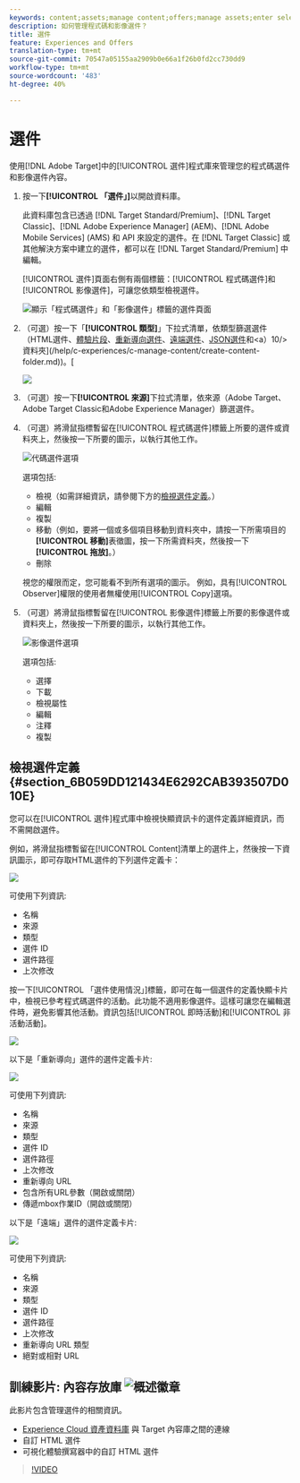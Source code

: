 ```yaml
---
keywords: content;assets;manage content;offers;manage assets;enter selection mode;selection mode
description: 如何管理程式碼和影像選件？
title: 選件
feature: Experiences and Offers
translation-type: tm+mt
source-git-commit: 70547a05155aa2909b0e66a1f26b0fd2cc730dd9
workflow-type: tm+mt
source-wordcount: '483'
ht-degree: 40%

---
```



# 選件

使用[!DNL Adobe Target]中的[!UICONTROL 選件]程式庫來管理您的程式碼選件和影像選件內容。

1. 按一下&#x200B;**[!UICONTROL 「選件」]**&#x200B;以開啟資料庫。

   此資料庫包含已透過 [!DNL Target Standard/Premium]、[!DNL Target Classic]、[!DNL Adobe Experience Manager] (AEM)、[!DNL Adobe Mobile Services] (AMS) 和 API 來設定的選件。在 [!DNL Target Classic] 或其他解決方案中建立的選件，都可以在 [!DNL Target Standard/Premium] 中編輯。

   [!UICONTROL 選件]頁面右側有兩個標籤：[!UICONTROL 程式碼選件]和[!UICONTROL 影像選件]，可讓您依類型檢視選件。

   ![顯示「程式碼選件」和「影像選件」標籤的選件頁面](/help/c-experiences/c-manage-content/assets/offers-page.png)

1. （可選）按一下「**[!UICONTROL 類型]**」下拉式清單，依類型篩選選件（HTML選件、[體驗片段](/help/c-experiences/c-manage-content/aem-experience-fragments.md)、[重新導向選件](/help/c-experiences/c-manage-content/offer-redirect.md)、[遠端選件](/help/c-experiences/c-manage-content/about-remote-offers.md)、[JSON選件](/help/c-experiences/c-manage-content/create-json-offer.md)和&lt;a）10/>資料夾](/help/c-experiences/c-manage-content/create-content-folder.md))。[

   ![](assets/offers_filter.png)

1. （可選）按一下&#x200B;**[!UICONTROL 來源]**&#x200B;下拉式清單，依來源（Adobe Target、Adobe Target Classic和Adobe Experience Manager）篩選選件。

1. （可選）將滑鼠指標暫留在[!UICONTROL 程式碼選件]標籤上所要的選件或資料夾上，然後按一下所要的圖示，以執行其他工作。

   ![代碼選件選項](assets/offer-picker-large.png)

   選項包括:

   * 檢視（如需詳細資訊，請參閱下方的[檢視選件定義](#section_6B059DD121434E6292CAB393507D010E)。）
   * 編輯
   * 複製
   * 移動（例如，要將一個或多個項目移動到資料夾中，請按一下所需項目的&#x200B;**[!UICONTROL 移動]**&#x200B;表徵圖，按一下所需資料夾，然後按一下&#x200B;**[!UICONTROL 拖放]**。）
   * 刪除

   視您的權限而定，您可能看不到所有選項的圖示。 例如，具有[!UICONTROL Observer]權限的使用者無權使用[!UICONTROL Copy]選項。

1. （可選）將滑鼠指標暫留在[!UICONTROL 影像選件]標籤上所要的影像選件或資料夾上，然後按一下所要的圖示，以執行其他工作。

   ![影像選件選項](/help/c-experiences/c-manage-content/assets/image-offers-icons.png)

   選項包括:

   * 選擇
   * 下載
   * 檢視屬性
   * 編輯
   * 注釋
   * 複製

## 檢視選件定義{#section_6B059DD121434E6292CAB393507D010E}

您可以在[!UICONTROL 選件]程式庫中檢視快顯資訊卡的選件定義詳細資訊，而不需開啟選件。

例如，將滑鼠指標暫留在[!UICONTROL Content]清單上的選件上，然後按一下資訊圖示，即可存取HTML選件的下列選件定義卡：

![](assets/offer-card-html.png)

可使用下列資訊:

* 名稱
* 來源
* 類型
* 選件 ID
* 選件路徑
* 上次修改

按一下[!UICONTROL 「選件使用情況」]標籤，即可在每一個選件的定義快顯卡片中，檢視已參考程式碼選件的活動。此功能不適用影像選件。這樣可讓您在編輯選件時，避免影響其他活動。資訊包括[!UICONTROL 即時活動]和[!UICONTROL 非活動活動]。

![](assets/offer-card-usage.png)

以下是「重新導向」選件的選件定義卡片:

![](assets/offer-card-redirect.png)

可使用下列資訊:

* 名稱
* 來源
* 類型
* 選件 ID
* 選件路徑
* 上次修改
* 重新導向 URL
* 包含所有URL參數（開啟或關閉）
* 傳遞mbox作業ID（開啟或關閉）

以下是「遠端」選件的選件定義卡片:

![](assets/offer-card-remote.png)

可使用下列資訊:

* 名稱
* 來源
* 類型
* 選件 ID
* 選件路徑
* 上次修改
* 重新導向 URL 類型
* 絕對或相對 URL

## 訓練影片: 內容存放庫  ![概述徽章](/help/assets/overview.png)

此影片包含管理選件的相關資訊。

* [Experience Cloud 資產資料庫](https://experienceleague.adobe.com/docs/core-services/interface/assets/creative-cloud.html) 與 Target 內容庫之間的連線
* 自訂 HTML 選件
* 可視化體驗撰寫器中的自訂 HTML 選件

>[!VIDEO](https://video.tv.adobe.com/v/17387)